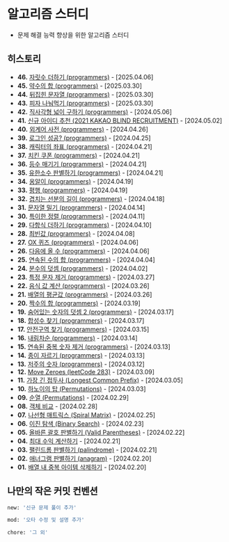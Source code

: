 # 알고리즘 스터디

- 문제 해결 능력 향상을 위한 알고리즘 스터디

## 히스토리

- **46.** [자릿수 더하기 (programmers)](https://github.com/cornian/algorithms/blob/main/46/index.js) - [2025.04.06]
- **45.** [약수의 합 (programmers)](https://github.com/cornian/algorithms/blob/main/45/index.js) - [2025.03.30]
- **44.** [뒤집힌 문자열 (programmers)](https://github.com/cornian/algorithms/blob/main/44/index.js) - [2025.03.30]
- **43.** [피자 나눠먹기 (programmers)](https://github.com/cornian/algorithms/blob/main/43/index.js) - [2025.03.30]
- **42.** [직사각형 넓이 구하기 (programmers)](https://github.com/cornian/algorithms/blob/main/42/index.js) - [2024.05.06]
- **41.** [신규 아이디 추천 (2021 KAKAO BLIND RECRUITMENT)](https://github.com/cornian/algorithms/blob/main/41/index.js) - [2024.05.02]
- **40.** [외계어 사전 (programmers)](https://github.com/cornian/algorithms/blob/main/40/index.js) - [2024.04.26]
- **39.** [로그인 성공? (programmers)](https://github.com/cornian/algorithms/blob/main/39/index.js) - [2024.04.25]
- **38.** [캐릭터의 좌표 (programmers)](https://github.com/cornian/algorithms/blob/main/38/index.js) - [2024.04.21]
- **37.** [치킨 쿠폰 (programmers)](https://github.com/cornian/algorithms/blob/main/37/index.js) - [2024.04.21]
- **36.** [등수 매기기 (programmers)](https://github.com/cornian/algorithms/blob/main/36/index.js) - [2024.04.21]
- **35.** [유한소수 판별하기 (programmers)](https://github.com/cornian/algorithms/blob/main/35/index.js) - [2024.04.21]
- **34.** [옹알이 (programmers)](https://github.com/cornian/algorithms/blob/main/34/index.js) - [2024.04.19]
- **33.** [평행 (programmers)](https://github.com/cornian/algorithms/blob/main/33/index.js) - [2024.04.19]
- **32.** [겹치는 선분의 길이 (programmers)](https://github.com/cornian/algorithms/blob/main/32/index.js) - [2024.04.18]
- **31.** [문자열 밀기 (programmers)](https://github.com/cornian/algorithms/blob/main/31/index.js) - [2024.04.14]
- **30.** [특이한 정렬 (programmers)](https://github.com/cornian/algorithms/blob/main/30/index.js) - [2024.04.11]
- **29.** [다항식 더하기 (programmers)](https://github.com/cornian/algorithms/blob/main/29/index.js) - [2024.04.10]
- **28.** [최빈값 (programmers)](https://github.com/cornian/algorithms/blob/main/28/index.js) - [2024.04.08]
- **27.** [OX 퀴즈 (programmers)](https://github.com/cornian/algorithms/blob/main/27/index.js) - [2024.04.06]
- **26.** [다음에 올 수 (programmers)](https://github.com/cornian/algorithms/blob/main/26/index.js) - [2024.04.06]
- **25.** [연속된 수의 합 (programmers)](https://github.com/cornian/algorithms/blob/main/25/index.js) - [2024.04.04]
- **24.** [분수의 덧셈 (programmers)](https://github.com/cornian/algorithms/blob/main/24/index.js) - [2024.04.02]
- **23.** [특정 문자 제거 (programmers)](https://github.com/cornian/algorithms/blob/main/23/index.js) - [2024.03.27]
- **22.** [음식 값 계산 (programmers)](https://github.com/cornian/algorithms/blob/main/22/index.js) - [2024.03.26]
- **21.** [배열의 평균값 (programmers)](https://github.com/cornian/algorithms/blob/main/21/index.js) - [2024.03.26]
- **20.** [짝수의 합 (programmers)](https://github.com/cornian/algorithms/blob/main/20/index.js) - [2024.03.19]
- **19.** [숨어있는 숫자의 덧셈 2 (programmers)](https://github.com/cornian/algorithms/blob/main/19/index.js) - [2024.03.17]
- **18.** [합성수 찾기 (programmers)](https://github.com/cornian/algorithms/blob/main/18/index.js) - [2024.03.17]
- **17.** [안전구역 찾기 (programmers)](https://github.com/cornian/algorithms/blob/main/17/index.js) - [2024.03.15]
- **16.** [내림차순 (programmers)](https://github.com/cornian/algorithms/blob/main/16/index.js) - [2024.03.14]
- **15.** [연속된 중복 숫자 제거 (programmers)](https://github.com/cornian/algorithms/blob/main/15/index.js) - [2024.03.13]
- **14.** [종이 자르기 (programmers)](https://github.com/cornian/algorithms/blob/main/14/index.js) - [2024.03.13]
- **13.** [저주의 숫자 (programmers)](https://github.com/cornian/algorithms/blob/main/13/index.js) - [2024.03.12]
- **12.** [Move Zeroes (leetCode 283)](https://github.com/cornian/algorithms/blob/main/12/index.js) - [2024.03.09]
- **11.** [가장 긴 접두사 (Longest Common Prefix)](https://github.com/cornian/algorithms/blob/main/11/index.js) - [2024.03.05]
- **10.** [하노이의 탑 (Permutations)](https://github.com/cornian/algorithms/blob/main/10/index.js) - [2024.03.03]
- **09.** [순열 (Permutations)](https://github.com/cornian/algorithms/blob/main/09/index.js) - [2024.02.29]
- **08.** [객체 비교](https://github.com/cornian/algorithms/blob/main/08/index.js) - [2024.02.28]
- **07.** [나선형 매트릭스 (Spiral Matrix)](https://github.com/cornian/algorithms/blob/main/07/index.js) - [2024.02.25]
- **06.** [이진 탐색 (Binary Search)](https://github.com/cornian/algorithms/blob/main/06/index.js) - [2024.02.23]
- **05.** [올바른 괄호 판별하기 (Valid Parentheses)](https://github.com/cornian/algorithms/blob/main/05/index.js) - [2024.02.22]
- **04.** [최대 수익 계산하기](https://github.com/cornian/algorithms/blob/main/04/index.js) - [2024.02.21]
- **03.** [팰린드롬 판별하기 (palindrome)](https://github.com/cornian/algorithms/blob/main/03/index.js) - [2024.02.21]
- **02.** [애너그램 판별하기 (anagram)](https://github.com/cornian/algorithms/blob/main/02/index.js) - [2024.02.20]
- **01.** [배열 내 중복 아이템 삭제하기](https://github.com/cornian/algorithms/blob/main/01/index.js) - [2024.02.20]

## 나만의 작은 커밋 컨벤션

```bash
new: '신규 문제 풀이 추가'

mod: '오타 수정 및 설명 추가'

chore: '그 외'
```
